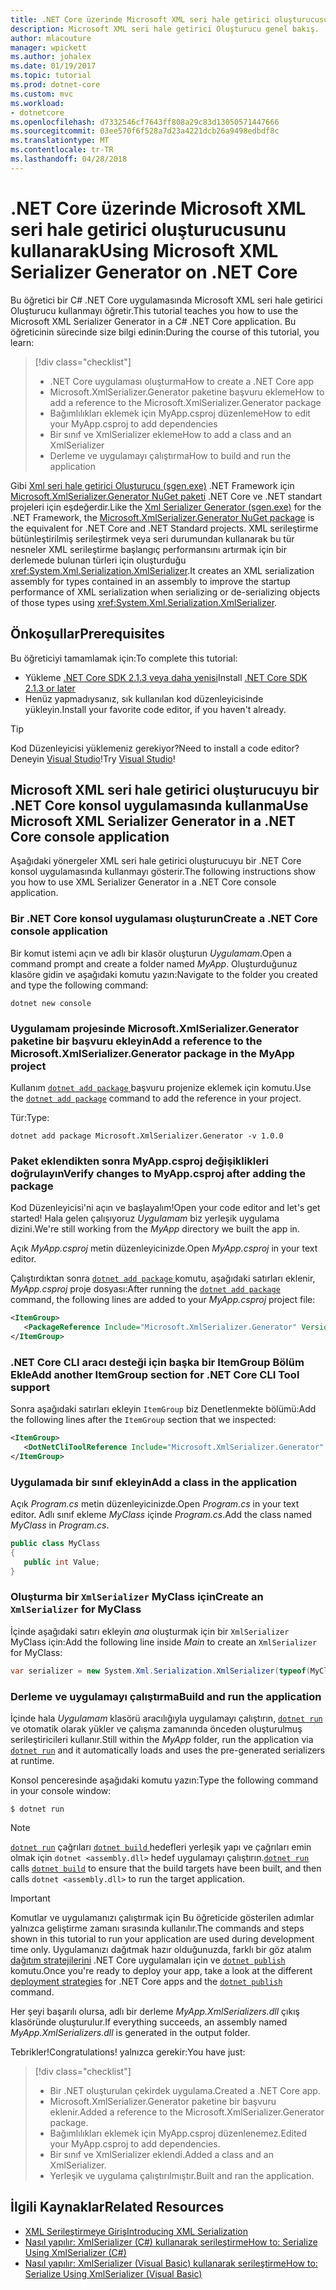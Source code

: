 ```yaml
---
title: .NET Core üzerinde Microsoft XML seri hale getirici oluşturucusunu kullanarak
description: Microsoft XML seri hale getirici Oluşturucu genel bakış.
author: mlacouture
manager: wpickett
ms.author: johalex
ms.date: 01/19/2017
ms.topic: tutorial
ms.prod: dotnet-core
ms.custom: mvc
ms.workload:
- dotnetcore
ms.openlocfilehash: d7332546cf7643ff808a29c83d13050571447666
ms.sourcegitcommit: 03ee570f6f528a7d23a4221dcb26a9498edbdf8c
ms.translationtype: MT
ms.contentlocale: tr-TR
ms.lasthandoff: 04/28/2018
---
```

# <a name="using-microsoft-xml-serializer-generator-on-net-core"></a><span data-ttu-id="5dbd8-103">.NET Core üzerinde Microsoft XML seri hale getirici oluşturucusunu kullanarak</span><span class="sxs-lookup"><span data-stu-id="5dbd8-103">Using Microsoft XML Serializer Generator on .NET Core</span></span>

<span data-ttu-id="5dbd8-104">Bu öğretici bir C# .NET Core uygulamasında Microsoft XML seri hale getirici Oluşturucu kullanmayı öğretir.</span><span class="sxs-lookup"><span data-stu-id="5dbd8-104">This tutorial teaches you how to use the Microsoft XML Serializer Generator in a C# .NET Core application.</span></span> <span data-ttu-id="5dbd8-105">Bu öğreticinin sürecinde size bilgi edinin:</span><span class="sxs-lookup"><span data-stu-id="5dbd8-105">During the course of this tutorial, you learn:</span></span>

> [!div class="checklist"]
> * <span data-ttu-id="5dbd8-106">.NET Core uygulaması oluşturma</span><span class="sxs-lookup"><span data-stu-id="5dbd8-106">How to create a .NET Core app</span></span>
> * <span data-ttu-id="5dbd8-107">Microsoft.XmlSerializer.Generator paketine başvuru ekleme</span><span class="sxs-lookup"><span data-stu-id="5dbd8-107">How to add a reference to the Microsoft.XmlSerializer.Generator package</span></span>
> * <span data-ttu-id="5dbd8-108">Bağımlılıkları eklemek için MyApp.csproj düzenleme</span><span class="sxs-lookup"><span data-stu-id="5dbd8-108">How to edit your MyApp.csproj to add dependencies</span></span>
> * <span data-ttu-id="5dbd8-109">Bir sınıf ve XmlSerializer ekleme</span><span class="sxs-lookup"><span data-stu-id="5dbd8-109">How to add a class and an XmlSerializer</span></span>
> * <span data-ttu-id="5dbd8-110">Derleme ve uygulamayı çalıştırma</span><span class="sxs-lookup"><span data-stu-id="5dbd8-110">How to build and run the application</span></span> 

<span data-ttu-id="5dbd8-111">Gibi [Xml seri hale getirici Oluşturucu (sgen.exe)](../../standard/serialization/xml-serializer-generator-tool-sgen-exe.md) .NET Framework için [Microsoft.XmlSerializer.Generator NuGet paketi](https://www.nuget.org/packages/Microsoft.XmlSerializer.Generator) .NET Core ve .NET standart projeleri için eşdeğerdir.</span><span class="sxs-lookup"><span data-stu-id="5dbd8-111">Like the [Xml Serializer Generator (sgen.exe)](../../standard/serialization/xml-serializer-generator-tool-sgen-exe.md) for the .NET Framework, the [Microsoft.XmlSerializer.Generator NuGet package](https://www.nuget.org/packages/Microsoft.XmlSerializer.Generator) is the equivalent for .NET Core and .NET Standard projects.</span></span> <span data-ttu-id="5dbd8-112">XML serileştirme bütünleştirilmiş serileştirmek veya seri durumundan kullanarak bu tür nesneler XML serileştirme başlangıç performansını artırmak için bir derlemede bulunan türleri için oluşturduğu <xref:System.Xml.Serialization.XmlSerializer>.</span><span class="sxs-lookup"><span data-stu-id="5dbd8-112">It creates an XML serialization assembly for types contained in an assembly to improve the startup performance of XML serialization when serializing or de-serializing objects of those types using <xref:System.Xml.Serialization.XmlSerializer>.</span></span>

## <a name="prerequisites"></a><span data-ttu-id="5dbd8-113">Önkoşullar</span><span class="sxs-lookup"><span data-stu-id="5dbd8-113">Prerequisites</span></span>

<span data-ttu-id="5dbd8-114">Bu öğreticiyi tamamlamak için:</span><span class="sxs-lookup"><span data-stu-id="5dbd8-114">To complete this tutorial:</span></span>

* <span data-ttu-id="5dbd8-115">Yükleme [.NET Core SDK 2.1.3 veya daha yenisi](https://www.microsoft.com/net/download)</span><span class="sxs-lookup"><span data-stu-id="5dbd8-115">Install [.NET Core SDK 2.1.3 or later](https://www.microsoft.com/net/download)</span></span>
* <span data-ttu-id="5dbd8-116">Henüz yapmadıysanız, sık kullanılan kod düzenleyicisinde yükleyin.</span><span class="sxs-lookup"><span data-stu-id="5dbd8-116">Install your favorite code editor, if you haven't already.</span></span>

> [!TIP]
> <span data-ttu-id="5dbd8-117">Kod Düzenleyicisi yüklemeniz gerekiyor?</span><span class="sxs-lookup"><span data-stu-id="5dbd8-117">Need to install a code editor?</span></span> <span data-ttu-id="5dbd8-118">Deneyin [Visual Studio](https://aka.ms/vsdownload?utm_source=mscom&utm_campaign=msdocs)!</span><span class="sxs-lookup"><span data-stu-id="5dbd8-118">Try [Visual Studio](https://aka.ms/vsdownload?utm_source=mscom&utm_campaign=msdocs)!</span></span>
  
## <a name="use-microsoft-xml-serializer-generator-in-a-net-core-console-application"></a><span data-ttu-id="5dbd8-119">Microsoft XML seri hale getirici oluşturucuyu bir .NET Core konsol uygulamasında kullanma</span><span class="sxs-lookup"><span data-stu-id="5dbd8-119">Use Microsoft XML Serializer Generator in a .NET Core console application</span></span> 

<span data-ttu-id="5dbd8-120">Aşağıdaki yönergeler XML seri hale getirici oluşturucuyu bir .NET Core konsol uygulamasında kullanmayı gösterir.</span><span class="sxs-lookup"><span data-stu-id="5dbd8-120">The following instructions show you how to use XML Serializer Generator in a .NET Core console application.</span></span>

### <a name="create-a-net-core-console-application"></a><span data-ttu-id="5dbd8-121">Bir .NET Core konsol uygulaması oluşturun</span><span class="sxs-lookup"><span data-stu-id="5dbd8-121">Create a .NET Core console application</span></span>

<span data-ttu-id="5dbd8-122">Bir komut istemi açın ve adlı bir klasör oluşturun *Uygulamam*.</span><span class="sxs-lookup"><span data-stu-id="5dbd8-122">Open a command prompt and create a folder named *MyApp*.</span></span> <span data-ttu-id="5dbd8-123">Oluşturduğunuz klasöre gidin ve aşağıdaki komutu yazın:</span><span class="sxs-lookup"><span data-stu-id="5dbd8-123">Navigate to the folder you created and type the following command:</span></span>

```console
dotnet new console
```

### <a name="add-a-reference-to-the-microsoftxmlserializergenerator-package-in-the-myapp-project"></a><span data-ttu-id="5dbd8-124">Uygulamam projesinde Microsoft.XmlSerializer.Generator paketine bir başvuru ekleyin</span><span class="sxs-lookup"><span data-stu-id="5dbd8-124">Add a reference to the Microsoft.XmlSerializer.Generator package in the MyApp project</span></span>

<span data-ttu-id="5dbd8-125">Kullanım [ `dotnet add package` ](../tools//dotnet-add-package.md) başvuru projenize eklemek için komutu.</span><span class="sxs-lookup"><span data-stu-id="5dbd8-125">Use the [`dotnet add package`](../tools//dotnet-add-package.md) command to add the reference in your project.</span></span> 

<span data-ttu-id="5dbd8-126">Tür:</span><span class="sxs-lookup"><span data-stu-id="5dbd8-126">Type:</span></span>
 
 ```console
 dotnet add package Microsoft.XmlSerializer.Generator -v 1.0.0
 ```
 
### <a name="verify-changes-to-myappcsproj-after-adding-the-package"></a><span data-ttu-id="5dbd8-127">Paket eklendikten sonra MyApp.csproj değişiklikleri doğrulayın</span><span class="sxs-lookup"><span data-stu-id="5dbd8-127">Verify changes to MyApp.csproj after adding the package</span></span>

<span data-ttu-id="5dbd8-128">Kod Düzenleyicisi'ni açın ve başlayalım!</span><span class="sxs-lookup"><span data-stu-id="5dbd8-128">Open your code editor and let's get started!</span></span> <span data-ttu-id="5dbd8-129">Hala gelen çalışıyoruz *Uygulamam* biz yerleşik uygulama dizini.</span><span class="sxs-lookup"><span data-stu-id="5dbd8-129">We're still working from the *MyApp* directory we built the app in.</span></span>

<span data-ttu-id="5dbd8-130">Açık *MyApp.csproj* metin düzenleyicinizde.</span><span class="sxs-lookup"><span data-stu-id="5dbd8-130">Open *MyApp.csproj* in your text editor.</span></span>

<span data-ttu-id="5dbd8-131">Çalıştırdıktan sonra [ `dotnet add package` ](../tools//dotnet-add-package.md) komutu, aşağıdaki satırları eklenir, *MyApp.csproj* proje dosyası:</span><span class="sxs-lookup"><span data-stu-id="5dbd8-131">After running the [`dotnet add package`](../tools//dotnet-add-package.md) command, the following lines are added to your *MyApp.csproj* project file:</span></span>

 ```xml
 <ItemGroup>
    <PackageReference Include="Microsoft.XmlSerializer.Generator" Version="1.0.0" />
 </ItemGroup>
 ```
 
### <a name="add-another-itemgroup-section-for-net-core-cli-tool-support"></a><span data-ttu-id="5dbd8-132">.NET Core CLI aracı desteği için başka bir ItemGroup Bölüm Ekle</span><span class="sxs-lookup"><span data-stu-id="5dbd8-132">Add another ItemGroup section for .NET Core CLI Tool support</span></span>
 
 <span data-ttu-id="5dbd8-133">Sonra aşağıdaki satırları ekleyin `ItemGroup` biz Denetlenmekte bölümü:</span><span class="sxs-lookup"><span data-stu-id="5dbd8-133">Add the following lines after the `ItemGroup` section that we inspected:</span></span>
 
 ```xml
 <ItemGroup>
    <DotNetCliToolReference Include="Microsoft.XmlSerializer.Generator" Version="1.0.0" />
 </ItemGroup>
 ```
 
### <a name="add-a-class-in-the-application"></a><span data-ttu-id="5dbd8-134">Uygulamada bir sınıf ekleyin</span><span class="sxs-lookup"><span data-stu-id="5dbd8-134">Add a class in the application</span></span>

<span data-ttu-id="5dbd8-135">Açık *Program.cs* metin düzenleyicinizde.</span><span class="sxs-lookup"><span data-stu-id="5dbd8-135">Open *Program.cs* in your text editor.</span></span> <span data-ttu-id="5dbd8-136">Adlı sınıf ekleme *MyClass* içinde *Program.cs*.</span><span class="sxs-lookup"><span data-stu-id="5dbd8-136">Add the class named *MyClass* in *Program.cs*.</span></span>

```csharp
public class MyClass
{
   public int Value;
}
```

### <a name="create-an-xmlserializer-for-myclass"></a><span data-ttu-id="5dbd8-137">Oluşturma bir `XmlSerializer` MyClass için</span><span class="sxs-lookup"><span data-stu-id="5dbd8-137">Create an `XmlSerializer` for MyClass</span></span>

<span data-ttu-id="5dbd8-138">İçinde aşağıdaki satırı ekleyin *ana* oluşturmak için bir `XmlSerializer` MyClass için:</span><span class="sxs-lookup"><span data-stu-id="5dbd8-138">Add the following line inside *Main* to create an `XmlSerializer` for MyClass:</span></span>

```csharp
var serializer = new System.Xml.Serialization.XmlSerializer(typeof(MyClass));
```

### <a name="build-and-run-the-application"></a><span data-ttu-id="5dbd8-139">Derleme ve uygulamayı çalıştırma</span><span class="sxs-lookup"><span data-stu-id="5dbd8-139">Build and run the application</span></span>

<span data-ttu-id="5dbd8-140">İçinde hala *Uygulamam* klasörü aracılığıyla uygulamayı çalıştırın, [ `dotnet run` ](../tools/dotnet-run.md) ve otomatik olarak yükler ve çalışma zamanında önceden oluşturulmuş serileştiricileri kullanır.</span><span class="sxs-lookup"><span data-stu-id="5dbd8-140">Still within the *MyApp* folder, run the application via [`dotnet run`](../tools/dotnet-run.md) and it automatically loads and uses the pre-generated serializers at runtime.</span></span>

<span data-ttu-id="5dbd8-141">Konsol penceresinde aşağıdaki komutu yazın:</span><span class="sxs-lookup"><span data-stu-id="5dbd8-141">Type the following command in your console window:</span></span>

 ```console
 $ dotnet run
 ```
> [!NOTE]
> <span data-ttu-id="5dbd8-142">[`dotnet run`](../tools/dotnet-run.md) çağrıları [ `dotnet build` ](../tools/dotnet-build.md) hedefleri yerleşik yapı ve çağrıları emin olmak için `dotnet <assembly.dll>` hedef uygulamayı çalıştırın.</span><span class="sxs-lookup"><span data-stu-id="5dbd8-142">[`dotnet run`](../tools/dotnet-run.md) calls [`dotnet build`](../tools/dotnet-build.md) to ensure that the build targets have been built, and then calls `dotnet <assembly.dll>` to run the target application.</span></span>

> [!IMPORTANT]
> <span data-ttu-id="5dbd8-143">Komutlar ve uygulamanızı çalıştırmak için Bu öğreticide gösterilen adımlar yalnızca geliştirme zamanı sırasında kullanılır.</span><span class="sxs-lookup"><span data-stu-id="5dbd8-143">The commands and steps shown in this tutorial to run your application are used during development time only.</span></span> <span data-ttu-id="5dbd8-144">Uygulamanızı dağıtmak hazır olduğunuzda, farklı bir göz atalım [dağıtım stratejilerini](../deploying/index.md) .NET Core uygulamaları için ve [ `dotnet publish` ](../tools/dotnet-publish.md) komutu.</span><span class="sxs-lookup"><span data-stu-id="5dbd8-144">Once you're ready to deploy your app, take a look at the different [deployment strategies](../deploying/index.md) for .NET Core apps and the [`dotnet publish`](../tools/dotnet-publish.md) command.</span></span>

<span data-ttu-id="5dbd8-145">Her şeyi başarılı olursa, adlı bir derleme *MyApp.XmlSerializers.dll* çıkış klasöründe oluşturulur.</span><span class="sxs-lookup"><span data-stu-id="5dbd8-145">If everything succeeds, an assembly named *MyApp.XmlSerializers.dll* is generated in the output folder.</span></span> 



<span data-ttu-id="5dbd8-146">Tebrikler!</span><span class="sxs-lookup"><span data-stu-id="5dbd8-146">Congratulations!</span></span> <span data-ttu-id="5dbd8-147">yalnızca gerekir:</span><span class="sxs-lookup"><span data-stu-id="5dbd8-147">You have just:</span></span>
> [!div class="checklist"]
> * <span data-ttu-id="5dbd8-148">Bir .NET oluşturulan çekirdek uygulama.</span><span class="sxs-lookup"><span data-stu-id="5dbd8-148">Created a .NET Core app.</span></span>
> * <span data-ttu-id="5dbd8-149">Microsoft.XmlSerializer.Generator paketine bir başvuru eklenir.</span><span class="sxs-lookup"><span data-stu-id="5dbd8-149">Added a reference to the Microsoft.XmlSerializer.Generator package.</span></span>
> * <span data-ttu-id="5dbd8-150">Bağımlılıkları eklemek için MyApp.csproj düzenlenemez.</span><span class="sxs-lookup"><span data-stu-id="5dbd8-150">Edited your MyApp.csproj to add dependencies.</span></span>
> * <span data-ttu-id="5dbd8-151">Bir sınıf ve XmlSerializer eklendi.</span><span class="sxs-lookup"><span data-stu-id="5dbd8-151">Added a class and an XmlSerializer.</span></span>
> * <span data-ttu-id="5dbd8-152">Yerleşik ve uygulama çalıştırılmıştır.</span><span class="sxs-lookup"><span data-stu-id="5dbd8-152">Built and ran the application.</span></span> 

## <a name="related-resources"></a><span data-ttu-id="5dbd8-153">İlgili Kaynaklar</span><span class="sxs-lookup"><span data-stu-id="5dbd8-153">Related Resources</span></span>

* [<span data-ttu-id="5dbd8-154">XML Serileştirmeye Giriş</span><span class="sxs-lookup"><span data-stu-id="5dbd8-154">Introducing XML Serialization</span></span>](../../standard/serialization/introducing-xml-serialization.md)
* [<span data-ttu-id="5dbd8-155">Nasıl yapılır: XmlSerializer (C#) kullanarak serileştirme</span><span class="sxs-lookup"><span data-stu-id="5dbd8-155">How to: Serialize Using XmlSerializer (C#)</span></span>](../../csharp/programming-guide/concepts/linq/how-to-serialize-using-xmlserializer.md)
* [<span data-ttu-id="5dbd8-156">Nasıl yapılır: XmlSerializer (Visual Basic) kullanarak serileştirme</span><span class="sxs-lookup"><span data-stu-id="5dbd8-156">How to: Serialize Using XmlSerializer (Visual Basic)</span></span>](../../visual-basic/programming-guide/concepts/linq/how-to-serialize-using-xmlserializer.md)
